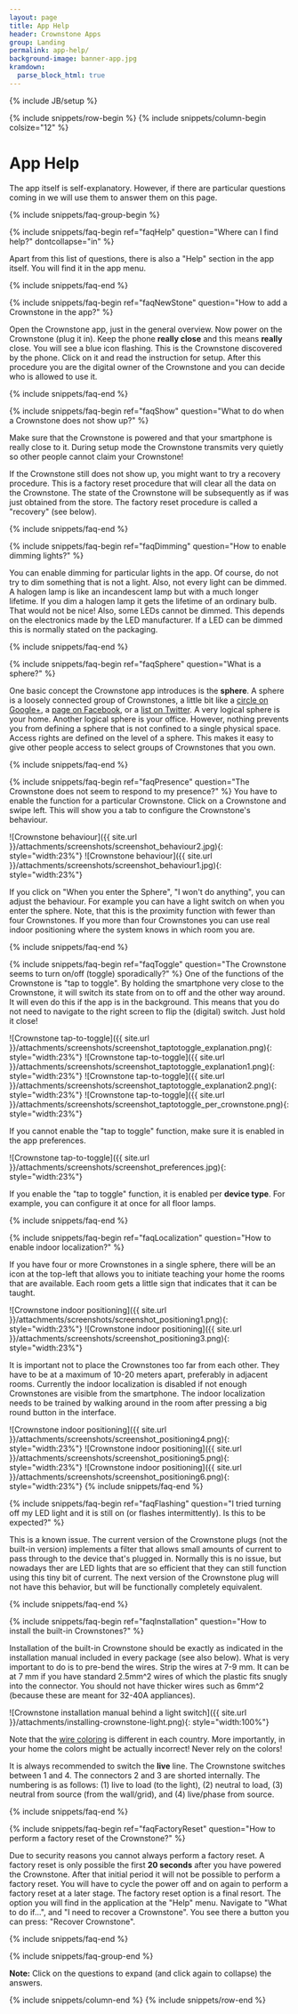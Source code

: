 ```yaml
---
layout: page
title: App Help
header: Crownstone Apps
group: Landing
permalink: app-help/
background-image: banner-app.jpg
kramdown: 
  parse_block_html: true
---
```

{% include JB/setup %}

{% include snippets/row-begin %}
{% include snippets/column-begin colsize="12" %}

# App Help

The app itself is self-explanatory. However, if there are particular questions coming in we will use them to answer them on this page.

{% include snippets/faq-group-begin %}

{% include snippets/faq-begin ref="faqHelp" question="Where can I find help?" dontcollapse="in" %}

Apart from this list of questions, there is also a "Help" section in the app itself. You will find it in the app menu.

{% include snippets/faq-end %}

{% include snippets/faq-begin ref="faqNewStone" question="How to add a Crownstone in the app?" %}

Open the Crownstone app, just in the general overview. Now power on the Crownstone (plug it in). Keep the phone **really close** and this means **really** close. You will see a blue icon flashing. This is the Crownstone discovered by the phone. Click on it and read the instruction for setup. After this procedure you are the digital owner of the Crownstone and you can decide who is allowed to use it.

{% include snippets/faq-end %}

{% include snippets/faq-begin ref="faqShow" question="What to do when a Crownstone does not show up?" %}

Make sure that the Crownstone is powered and that your smartphone is really close to it. During setup mode the Crownstone
transmits very quietly so other people cannot claim your Crownstone!

If the Crownstone still does not show up, you might want to try a recovery procedure. This is a factory reset 
procedure that will clear all the data on the Crownstone. The state of the Crownstone will be subsequently as if was
just obtained from the store. The factory reset procedure is called a "recovery" (see below).

{% include snippets/faq-end %}

{% include snippets/faq-begin ref="faqDimming" question="How to enable dimming lights?" %}

You can enable dimming for particular lights in the app. Of course, do not try to dim something that is not a light. 
Also, not every light can be dimmed. A halogen lamp is like an incandescent lamp but with a much longer lifetime. If you
dim a halogen lamp it gets the lifetime of an ordinary bulb. That would not be nice! Also, some LEDs cannot be dimmed.
This depends on the electronics made by the LED manufacturer. If a LED can be dimmed this is normally stated on the
packaging.

{% include snippets/faq-end %}

{% include snippets/faq-begin ref="faqSphere" question="What is a sphere?" %}
                                
One basic concept the Crownstone app introduces is the **sphere**. A sphere is a loosely connected group of Crownstones, a little bit like a 
[circle on Google+](https://support.google.com/plus/answer/6320407?hl=en),
a 
[page on Facebook](https://www.facebook.com/help/104002523024878),
or a 
[list on Twitter](https://support.twitter.com/articles/76460).
A very logical sphere is your home. Another logical sphere is your office. However, nothing prevents you from defining a sphere that is not confined to a single physical space. Access rights are defined on the level of a sphere. This makes it easy to give other people access to select groups of Crownstones that you own.

{% include snippets/faq-end %}

{% include snippets/faq-begin ref="faqPresence" question="The Crownstone does not seem to respond to my presence?" %}
You have to enable the function for a particular Crownstone. Click on a Crownstone and swipe left. This will show you a tab to configure the Crownstone's behaviour.

![Crownstone behaviour]({{ site.url }}/attachments/screenshots/screenshot_behaviour2.jpg){: style="width:23%"}
![Crownstone behaviour]({{ site.url }}/attachments/screenshots/screenshot_behaviour1.jpg){: style="width:23%"}

If you click on "When you enter the Sphere", "I won't do anything", you can adjust the behaviour. For example you can have a light switch on when you enter the sphere. Note, that this is the proximity function with fewer than four Crownstones. If you more than four Crownstones you can use real indoor positioning where the system knows in which room you are.  

{% include snippets/faq-end %}

{% include snippets/faq-begin ref="faqToggle" question="The Crownstone seems to turn on/off (toggle) sporadically?" %}
One of the functions of the Crownstone is "tap to toggle". By holding the smartphone very close to the Crownstone, it will switch its state from on to off and the other way around. It will even do this if the app is in the background. This means that you do not need to navigate to the right screen to flip the (digital) switch. Just hold it close!

![Crownstone tap-to-toggle]({{ site.url }}/attachments/screenshots/screenshot_taptotoggle_explanation.png){: style="width:23%"}
![Crownstone tap-to-toggle]({{ site.url }}/attachments/screenshots/screenshot_taptotoggle_explanation1.png){: style="width:23%"}
![Crownstone tap-to-toggle]({{ site.url }}/attachments/screenshots/screenshot_taptotoggle_explanation2.png){: style="width:23%"}
![Crownstone tap-to-toggle]({{ site.url }}/attachments/screenshots/screenshot_taptotoggle_per_crownstone.png){: style="width:23%"}

If you cannot enable the "tap to toggle" function, make sure it is enabled in the app preferences.

![Crownstone tap-to-toggle]({{ site.url }}/attachments/screenshots/screenshot_preferences.jpg){: style="width:23%"}

If you enable the "tap to toggle" function, it is enabled per **device type**. For example, you can configure it at once for all floor lamps. 

{% include snippets/faq-end %}

{% include snippets/faq-begin ref="faqLocalization" question="How to enable indoor localization?" %}
                                
If you have four or more Crownstones in a single sphere, there will be an icon at the top-left that allows you to initiate teaching your home the rooms that are available. Each room gets a little sign that indicates that it can be taught. 

![Crownstone indoor positioning]({{ site.url }}/attachments/screenshots/screenshot_positioning1.png){: style="width:23%"}
![Crownstone indoor positioning]({{ site.url }}/attachments/screenshots/screenshot_positioning3.png){: style="width:23%"}

It is important not to place the Crownstones too far from each other. They have to be at a maximum of 10-20 meters apart, preferably in adjacent rooms. Currently the indoor localization is disabled if not enough Crownstones are visible from the smartphone. The indoor localization needs to be trained by walking around in the room after pressing a big round button in the interface. 

![Crownstone indoor positioning]({{ site.url }}/attachments/screenshots/screenshot_positioning4.png){: style="width:23%"}
![Crownstone indoor positioning]({{ site.url }}/attachments/screenshots/screenshot_positioning5.png){: style="width:23%"}
![Crownstone indoor positioning]({{ site.url }}/attachments/screenshots/screenshot_positioning6.png){: style="width:23%"}
{% include snippets/faq-end %}

{% include snippets/faq-begin ref="faqFlashing" question="I tried turning off my LED light and it is still on (or flashes intermittently). Is this to be expected?" %}

This is a known issue. The current version of the Crownstone plugs (not the built-in version) implements a filter that allows small amounts of current to pass through to the device that's plugged in. Normally this is no issue, but nowadays ther are LED lights that are so efficient that they can still function using this tiny bit of current. The next version of the Crownstone plug will not have this behavior, but will be functionally completely equivalent. 

{% include snippets/faq-end %}

{% include snippets/faq-begin ref="faqInstallation" question="How to install the built-in Crownstones?" %}

Installation of the built-in Crownstone should be exactly as indicated in the installation manual included in every package (see also below). What is very important to do is to pre-bend the wires. Strip the wires at 7-9 mm. It can be at 7 mm if you have standard 2.5mm^2 wires of which the plastic fits snugly into the connector. You should not have thicker wires such as 6mm^2 (because these are meant for 32-40A appliances).

![Crownstone installation manual behind a light switch]({{ site.url }}/attachments/installing-crownstone-light.png){: style="width:100%"}

Note that the [wire coloring](https://en.wikipedia.org/wiki/Electrical_wiring) is different in each country. More importantly, in your home the colors might be actually incorrect! Never rely on the colors!

It is always recommended to switch the **live** line. The Crownstone switches between 1 and 4. The connectors 2 and 3 are shorted internally. The numbering is as follows: (1) live to load (to the light), (2) neutral to load, (3) neutral from source (from the wall/grid), and (4) live/phase from source. 

{% include snippets/faq-end %}

{% include snippets/faq-begin ref="faqFactoryReset" question="How to perform a factory reset of the Crownstone?" %}
                                
Due to security reasons you cannot always perform a factory reset. A factory reset is only possible the first **20 seconds** after you have powered the Crownstone. After that initial period it will not be possible to perform a factory reset. You will have to cycle the power off and on again to perform a factory reset at a later stage. 
The factory reset option is a final resort. The option you will find in the application at the "Help" menu. Navigate to "What to do if...", and "I need to recover a Crownstone". You see there a button you can press: "Recover Crownstone".

{% include snippets/faq-end %}

{% include snippets/faq-group-end %}

**Note:** Click on the questions to expand (and click again to collapse) the answers.

{% include snippets/column-end %}
{% include snippets/row-end %}

<script>
window.onload = function() {
    var hash = window.location.hash; 
    if(hash != "") {
        var id = hash.substr(1); 
        document.getElementById(id).classList.add("in");
    }
};
</script>

